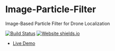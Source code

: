 # Image-Particle-Filter
 Image-Based Particle Filter for Drone Localization

[![Build Status](https://travis-ci.org/briancsavage/image-particle-filter.svg?branch=master)](https://travis-ci.org/briancsavage/image-particle-filter)
[![Website shields.io](https://img.shields.io/website-up-down-green-red/http/shields.io.svg)](https://share.streamlit.io/briancsavage/image-particle-filter/GUI.py#drone-simulation)

* [Live Demo](https://share.streamlit.io/briancsavage/image-particle-filter/GUI.py#drone-simulation)

